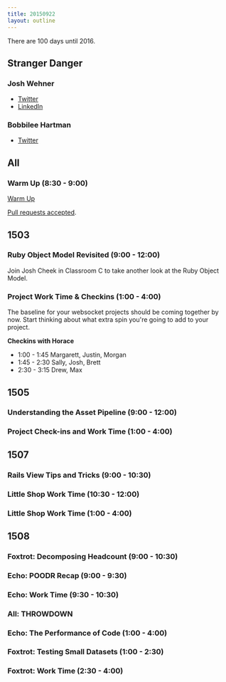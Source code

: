 ```yaml
---
title: 20150922
layout: outline
---
```


There are 100 days until 2016.

## Stranger Danger

### Josh Wehner

* [Twitter](https://twitter.com/jaw6)
* [LinkedIn](https://www.linkedin.com/in/joshuawehner)

### Bobbilee Hartman

* [Twitter](https://twitter.com/bobbilee19)

## All

### Warm Up (8:30 - 9:00)

[Warm Up](https://thewarmup.herokuapp.com)

[Pull requests accepted](https://github.com/mikedao/the-warm-up).

## 1503

### Ruby Object Model Revisited (9:00 - 12:00)

Join Josh Cheek in Classroom C to take another look
at the Ruby Object Model.

### Project Work Time & Checkins (1:00 - 4:00)

The baseline for your websocket projects should be coming together
by now. Start thinking about what extra spin you're
going to add to your project.

__Checkins with Horace__

* 1:00 - 1:45 Margarett, Justin, Morgan
* 1:45 - 2:30 Sally, Josh, Brett
* 2:30 - 3:15 Drew, Max

## 1505

### Understanding the Asset Pipeline (9:00 - 12:00)

### Project Check-ins and Work Time (1:00 - 4:00)


## 1507

### Rails View Tips and Tricks (9:00 - 10:30)

### Little Shop Work Time (10:30 - 12:00)

### Little Shop Work Time (1:00 - 4:00)


## 1508

### Foxtrot: Decomposing Headcount (9:00 - 10:30)

### Echo: POODR Recap (9:00 - 9:30)

### Echo: Work Time (9:30 - 10:30)

### All: THROWDOWN

### Echo: The Performance of Code (1:00 - 4:00)

### Foxtrot: Testing Small Datasets (1:00 - 2:30)

### Foxtrot: Work Time (2:30 - 4:00)



